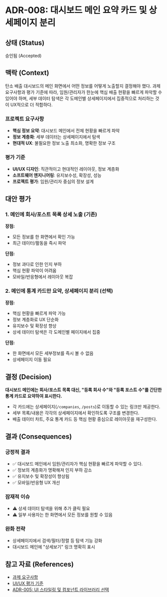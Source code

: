 
# ADR-008: 대시보드 메인 요약 카드 및 상세페이지 분리

## 상태 (Status)

승인됨 (Accepted)

## 맥락 (Context)

탄소 배출 대시보드의 메인 화면에서 어떤 정보를 어떻게 노출할지 결정해야 했다.
과제 요구사항과 평가 기준에 따라, 임원/관리자가 한눈에 핵심 배출 현황을 빠르게 파악할 수 있어야 하며,
세부 데이터 탐색은 각 도메인별 상세페이지에서 집중적으로 처리하는 것이 UX적으로 더 적합하다.

### 프로젝트 요구사항

- **핵심 정보 요약**: 대시보드 메인에서 전체 현황을 빠르게 파악
- **정보 계층화**: 세부 데이터는 상세페이지에서 탐색
- **현대적 UX**: 불필요한 정보 노출 최소화, 명확한 정보 구조

### 평가 기준

- **UI/UX 디자인**: 직관적이고 현대적인 레이아웃, 정보 계층화
- **소프트웨어 엔지니어링**: 유지보수성, 확장성, 성능
- **프로젝트 평가**: 임원/관리자 중심의 정보 설계

## 대안 평가

### 1. 메인에 회사/포스트 목록 상세 노출 (기존)

**장점:**

- 모든 정보를 한 화면에서 확인 가능
- 최근 데이터/활동을 즉시 파악

**단점:**

- 정보 과다로 인한 인지 부하
- 핵심 현황 파악이 어려움
- 모바일/반응형에서 레이아웃 복잡

### 2. 메인에 통계 카드만 요약, 상세페이지 분리 (선택)

**장점:**

- 핵심 현황을 빠르게 파악 가능
- 정보 계층화로 UX 단순화
- 유지보수 및 확장성 향상
- 상세 데이터 탐색은 각 도메인별 페이지에서 집중

**단점:**

- 한 화면에서 모든 세부정보를 즉시 볼 수 없음
- 상세페이지 이동 필요

## 결정 (Decision)

**대시보드 메인에는 회사/포스트 목록 대신, "등록 회사 수"와 "등록 포스트 수"를 간단한 통계 카드로 요약하여 표시한다.**

- 각 카드에는 상세페이지(`/companies`, `/posts`)로 이동할 수 있는 링크만 제공한다.
- 세부 목록/내용은 각각의 상세페이지에서 확인하도록 구조를 변경한다.
- 배출 데이터 차트, 주요 통계 카드 등 핵심 현황 중심으로 레이아웃을 재구성한다.

## 결과 (Consequences)

### 긍정적 결과

- ✅ 대시보드 메인에서 임원/관리자가 핵심 현황을 빠르게 파악할 수 있다.
- ✅ 정보의 계층화가 명확해져 인지 부하 감소
- ✅ 유지보수 및 확장성이 향상됨
- ✅ 모바일/반응형 UX 개선

### 잠재적 이슈

- ⚠️ 상세 데이터 탐색을 위해 추가 클릭 필요
- ⚠️ 일부 사용자는 한 화면에서 모든 정보를 원할 수 있음

### 완화 전략

- 상세페이지에서 검색/필터/정렬 등 탐색 기능 강화
- 대시보드 메인에 "상세보기" 링크 명확히 표시

## 참고 자료 (References)

- [과제 요구사항](../00.requirements/03.functional-requirements.md)
- [UI/UX 평가 기준](../00.requirements/01.evaluation-criteria.md)
- [ADR-005: UI 스타일링 및 컴포넌트 라이브러리 선택](./005-ui-styling-tailwind-shadcn.md)
